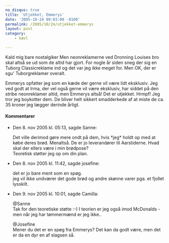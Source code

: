 ```yaml
---
no_disqus: true
title: 'Utjekket, Emmerys'
date: '2005-10-24 09:03:00 -0100'
permalink: /2005/10/24/utjekket-emmerys
layout: post
category:
    - kævl

---
```

Kald mig bare nostalgiker Men neonreklamerne ved Dronning Louises bro skal altså se ud som de altid har gjort. For nogle år siden sneg der sig en Tuborg Classicreklame ind og det var jeg ikke meget for. Men OK, der er sgu' Tuborgreklamer overalt.

 Emmerys opfatter jeg som en kæde der gerne vil være lidt eksklusiv. Jeg ved godt at Irma, der vel også gerne vil være eksklusiv, har siddet på den stribe neonreklamer altid, men Emmerys altså! Det er utjekket. Hrmpf! Jeg tror jeg boykotter dem. De bliver helt sikkert smadderkede af at miste de ca. 35 kroner jeg lægger derinde årligt.
<div class="vintage-comments">
<h4>Kommentarer </h4>
<ul class="vintage-comments-list"><li>
<p class="comment-meta">Den <time datetime="2005-11-08T17:13:25+01:00">8. nov 2005 kl.  05:13</time>, sagde Sanne:</p>
<p>Det ville derimod gøre mere ondt på dem, hvis *jeg* holdt op med at købe deres brød. Menaltså. De er jo leverandører til Aarstiderne. Hvad skal der ellers være i min brødpose?<br />
Teoretisk støtter jeg op om din plan.</p>
</li>

<li>
<p class="comment-meta">Den <time datetime="2005-11-08T23:42:51+01:00">8. nov 2005 kl.  11:42</time>, sagde josefine:</p>
<p>det er jo bare ment som en spøg.<br />
jeg vil ikke undværer det gode brød og andre skønne varer pga. et fjollet lysskilt.</p>
</li>

<li>
<p class="comment-meta">Den <time datetime="2005-11-09T10:01:48+01:00">9. nov 2005 kl.  10:01</time>, sagde Camilla:</p>
<p>@Sanne<br />
 Tak for den teoretiske støtte :-) I teorien er  jeg også imod McDonalds - men når jeg har tømmermænd er jeg ikke..</p>
<p>@Josefine<br />
 Mener du det er en spøg fra Emmerys? Det kan da godt være, men det er da en dyr en af slagsen så.</p>
</li>
</ul>
</div>
